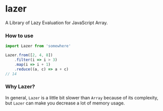 # lazer
A Library of Lazy Evaluation for JavaScript Array.

### How to use

```javascript
import Lazer from 'somewhere'

Lazer.from([2, 4, 8])
	.filter(i => i > 3)
	.map(i => i + 1)
	.reduce((a, c) => a + c)
// 14

```

### Why Lazer?

In general, `Lazer` is a little bit slower than `Array` because of its complexity, but `Lazer` can make you decrease a lot of memory usage.
